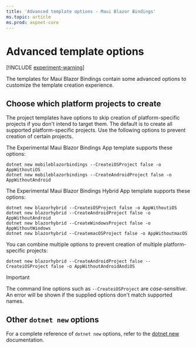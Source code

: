 ```yaml
---
title: 'Advanced template options - Maui Blazor Bindings'
ms.topic: article
ms.prod: aspnet-core
---
```


# Advanced template options

[!INCLUDE [experiment-warning](../includes/experiment-warning.md)]

The templates for Maui Blazor Bindings contain some advanced options to customize the template creation experience.

## Choose which platform projects to create

The project templates have options to skip creation of platform-specific projects if you don't intend to target them. The default is to create all supported platform-specific projects. Use the following options to prevent creation of certain projects.

The Experimental Maui Blazor Bindings App template supports these options:

```shell
dotnet new mobileblazorbindings --CreateiOSProject false -o AppWithoutiOS
dotnet new mobileblazorbindings --CreateAndroidProject false -o AppWithoutAndroid
```

The Experimental Maui Blazor Bindings Hybrid App template supports these options:

```shell
dotnet new blazorhybrid --CreateiOSProject false -o AppWithoutiOS
dotnet new blazorhybrid --CreateAndroidProject false -o AppWithoutAndroid
dotnet new blazorhybrid --CreateWindowsProject false -o AppWithoutWindows
dotnet new blazorhybrid --CreatemacOSProject false -o AppWithoutmacOS
```

You can combine multiple options to prevent creation of multiple platform-specific projects:

```shell
dotnet new blazorhybrid --CreateAndroidProject false --CreateiOSProject false -o AppWithoutAndroidAndiOS
```

> [!IMPORTANT]
> The command line options such as `--CreateiOSProject` are _case-sensitive_. An error will be shown if the supplied options don't match supported names.

## Other `dotnet new` options

For a complete reference of `dotnet new` options, refer to the [dotnet new](https://docs.microsoft.com/dotnet/core/tools/dotnet-new) documentation.
